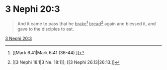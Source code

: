 # 3 Nephi 20:3

> And it came to pass that he <u>brake</u>[^a] <u>bread</u>[^b] again and blessed it, and gave to the disciples to eat.

[3 Nephi 20:3](https://www.churchofjesuschrist.org/study/scriptures/bofm/3-ne/20?lang=eng&id=p3#p3)


[^a]: [[Mark 6.41|Mark 6:41 (36-44).]]
[^b]: [[3 Nephi 18.1|3 Ne. 18:1]]; [[3 Nephi 26.13|26:13.]]
